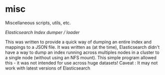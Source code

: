 # misc
Miscellaneous scripts, utils, etc.

*Elasticsearch Index dumper / loader*

This was written to provide a quick way of dumping an entire index and mappings to a JSON file.
It was written as (at the time), Elasticsearch didn't have a way to dump an index running across multiples nodes in a cluster to a single node (without using an NFS mount).
This simple program allowed this - it was not intended for use across huge datasets!
Caveat : It  may not work with latest versions of Elasticsearch
